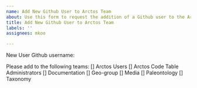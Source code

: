 ```yaml
---
name: Add New Github User to Arctos Team
about: Use this form to request the addition of a Github user to the Arctos Team
title: Add New Github User to Arctos Team
labels: ''
assignees: mkoo

---
```


New User Github username: 

Please add to the following teams:
[] Arctos Users
[] Arctos Code Table Administrators
[] Documentation
[] Geo-group
[] Media
[] Paleontology
[] Taxonomy

